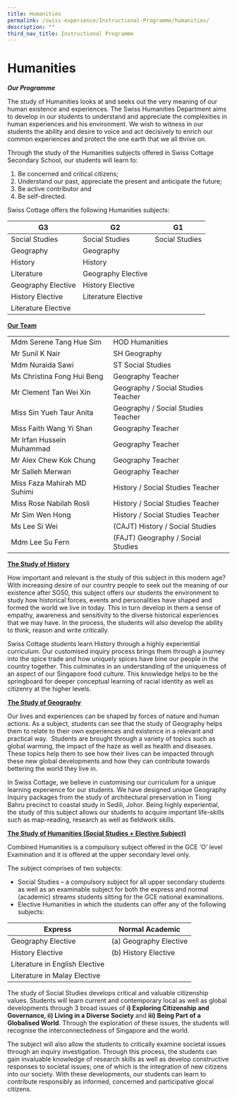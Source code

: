 ```yaml
---
title: Humanities
permalink: /swiss-experience/Instructional-Programme/humanities/
description: ""
third_nav_title: Instructional Programme
---
```

# Humanities

**_Our Programme_**

The study of Humanities looks at and seeks out the very meaning of our human existence and experiences. The Swiss Humanities Department aims to develop in our students to understand and appreciate the complexities in human experiences and his environment. We wish to witness in our students the ability and desire to voice and act decisively to enrich our common experiences and protect the one earth that we all thrive on.

Through the study of the Humanities subjects offered in Swiss Cottage Secondary School, our students will learn to:

1.  Be concerned and critical citizens;
2.  Understand our past, appreciate the present and anticipate the future;
3.  Be active contributor and
4.  Be self-directed.

Swiss Cottage offers the following Humanities subjects:

| G3                  | G2                  | G1             |
|---------------------|---------------------|----------------|
| Social Studies      | Social Studies      | Social Studies |
| Geography           | Geography           |                |
| History             | History             |                |
| Literature          | Geography Elective  |                |
| Geography Elective  | History Elective    |                |
| History Elective    | Literature Elective |                |
| Literature Elective |                     |                |

<b><u>Our Team</u></b>

|                             |                                    |
|-----------------------------|------------------------------------|
| Mdm Serene Tang Hue Sim     | HOD Humanities                     |
| Mr Sunil K Nair             | SH Geography                       |
| Mdm Nuraida Sawi            | ST Social Studies                  |
| Ms Christina Fong Hui Beng  | Geography Teacher                  |
| Mr Clement Tan Wei Xin      | Geography / Social Studies Teacher |
| Miss Sin Yueh Taur Anita    | Geography / Social Studies Teacher |
| Miss Faith Wang Yi Shan     | Geography Teacher                  |
| Mr Irfan Hussein Muhammad   | Geography Teacher                  |
| Mr Alex Chew Kok Chung      | Geography Teacher                  |
| Mr Salleh Merwan            | Geography Teacher                  |
| Miss Faza Mahirah MD Suhimi | History / Social Studies Teacher   |
| Miss Rose Nabilah Rosli     | History / Social Studies Teacher   |
| Mr Sim Wen Hong             | History / Social Studies Teacher   |
| Ms Lee Si Wei               | (CAJT) History / Social Studies    |
| Mdm Lee Su Fern             | (FAJT) Geography / Social Studies  |

<b><u>The Study of History</u></b>

How important and relevant is the study of this subject in this modern age? With increasing desire of our country people to seek out the meaning of our existence after SG50, this subject offers our students the environment to study how historical forces, events and personalities have shaped and formed the world we live in today. This in turn develop in them a sense of empathy, awareness and sensitivity to the diverse historical experiences that we may have. In the process, the students will also develop the ability to think, reason and write critically.

Swiss Cottage students learn History through a highly experiential curriculum. Our customised inquiry process brings them through a journey into the spice trade and how uniquely spices have bine our people in the country together. This culminates in an understanding of the uniqueness of an aspect of our Singapore food culture. This knowledge helps to be the springboard for deeper conceptual learning of racial identity as well as citizenry at the higher levels.

<b><u>The Study of Geography</u></b>


Our lives and experiences can be shaped by forces of nature and human actions. As a subject, students can see that the study of Geography helps them to relate to their own experiences and existence in a relevant and practical way.  Students are brought through a variety of topics such as global warming, the impact of the haze as well as health and diseases. These topics help them to see how their lives can be impacted through these new global developments and how they can contribute towards bettering the world they live in.

In Swiss Cottage, we believe in customising our curriculum for a unique learning experience for our students. We have designed unique Geography Inquiry packages from the study of architectural preservation in Tiong Bahru precinct to coastal study in Sedili, Johor. Being highly experiential, the study of this subject allows our students to acquire important life-skills such as map-reading, research as well as fieldwork skills.  

<b><u>The Study of Humanities (Social Studies + Elective Subject)</u></b>

Combined Humanities is a compulsory subject offered in the GCE ‘O’ level Examination and it is offered at the upper secondary level only.

The subject comprises of two subjects:

*   Social Studies – a compulsory subject for all upper secondary students as well as an examinable subject for both the express and normal (academic) streams students sitting for the GCE national examinations.
*   Elective Humanities in which the students can offer any of the following subjects:


| Express                        | Normal Academic        |
|--------------------------------|------------------------|
| Geography Elective             | (a) Geography Elective |
| History Elective               | (b) History Elective   |
| Literature in English Elective |                        |
| Literature in Malay Elective   |                        |


The study of Social Studies develops critical and valuable citizenship values. Students will learn current and contemporary local as well as global developments through 3 broad issues of **i) Exploring Citizenship and Governance, ii) Living in a Diverse Society** and **iii) Being Part of a Globalised World**. Through the exploration of these issues, the students will recognise the interconnectedness of Singapore and the world.

The subject will also allow the students to critically examine societal issues through an inquiry investigation. Through this process, the students can gain invaluable knowledge of research skills as well as develop constructive responses to societal issues; one of which is the integration of new citizens into our society. With these developments, our students can learn to contribute responsibly as informed, concerned and participative glocal citizens.